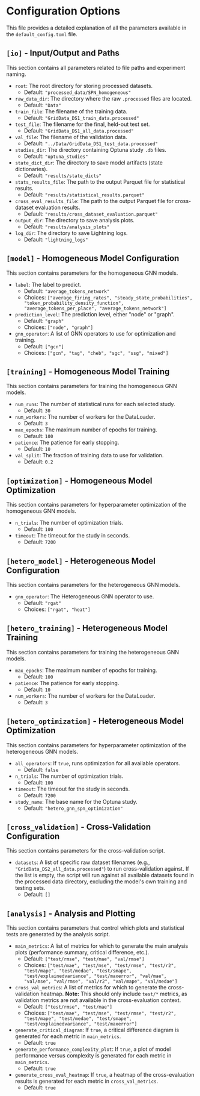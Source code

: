 # Configuration Options

This file provides a detailed explanation of all the parameters available in the `default_config.toml` file.

## `[io]` - Input/Output and Paths

This section contains all parameters related to file paths and experiment naming.

- `root`: The root directory for storing processed datasets.
  - Default: `"processed_data/SPN_homogeneous"`
- `raw_data_dir`: The directory where the raw `.processed` files are located.
  - Default: `"Data"`
- `train_file`: The filename of the training data.
  - Default: `"GridData_DS1_train_data.processed"`
- `test_file`: The filename for the final, held-out test set.
  - Default: `"GridData_DS1_all_data.processed"`
- `val_file`: The filename of the validation data.
  - Default: `"../Data/GridData_DS1_test_data.processed"`
- `studies_dir`: The directory containing Optuna study `.db` files.
  - Default: `"optuna_studies"`
- `state_dict_dir`: The directory to save model artifacts (state dictionaries).
  - Default: `"results/state_dicts"`
- `stats_results_file`: The path to the output Parquet file for statistical results.
  - Default: `"results/statistical_results.parquet"`
- `cross_eval_results_file`: The path to the output Parquet file for cross-dataset evaluation results.
  - Default: `"results/cross_dataset_evaluation.parquet"`
- `output_dir`: The directory to save analysis plots.
  - Default: `"results/analysis_plots"`
- `log_dir`: The directory to save Lightning logs.
  - Default: `"lightning_logs"`

## `[model]` - Homogeneous Model Configuration

This section contains parameters for the homogeneous GNN models.

- `label`: The label to predict.
  - Default: `"average_tokens_network"`
  - Choices: `["average_firing_rates", "steady_state_probabilities", "token_probability_density_function", "average_tokens_per_place", "average_tokens_network"]`
- `prediction_level`: The prediction level, either "node" or "graph".
  - Default: `"graph"`
  - Choices: `["node", "graph"]`
- `gnn_operator`: A list of GNN operators to use for optimization and training.
  - Default: `["gcn"]`
  - Choices: `["gcn", "tag", "cheb", "sgc", "ssg", "mixed"]`

## `[training]` - Homogeneous Model Training

This section contains parameters for training the homogeneous GNN models.

- `num_runs`: The number of statistical runs for each selected study.
  - Default: `30`
- `num_workers`: The number of workers for the DataLoader.
  - Default: `3`
- `max_epochs`: The maximum number of epochs for training.
  - Default: `100`
- `patience`: The patience for early stopping.
  - Default: `10`
- `val_split`: The fraction of training data to use for validation.
  - Default: `0.2`

## `[optimization]` - Homogeneous Model Optimization

This section contains parameters for hyperparameter optimization of the homogeneous GNN models.

- `n_trials`: The number of optimization trials.
  - Default: `100`
- `timeout`: The timeout for the study in seconds.
  - Default: `7200`

## `[hetero_model]` - Heterogeneous Model Configuration

This section contains parameters for the heterogeneous GNN models.

- `gnn_operator`: The Heterogeneous GNN operator to use.
  - Default: `"rgat"`
  - Choices: `["rgat", "heat"]`

## `[hetero_training]` - Heterogeneous Model Training

This section contains parameters for training the heterogeneous GNN models.

- `max_epochs`: The maximum number of epochs for training.
  - Default: `100`
- `patience`: The patience for early stopping.
  - Default: `10`
- `num_workers`: The number of workers for the DataLoader.
  - Default: `3`

## `[hetero_optimization]` - Heterogeneous Model Optimization

This section contains parameters for hyperparameter optimization of the heterogeneous GNN models.

- `all_operators`: If `true`, runs optimization for all available operators.
  - Default: `false`
- `n_trials`: The number of optimization trials.
  - Default: `100`
- `timeout`: The timeout for the study in seconds.
  - Default: `7200`
- `study_name`: The base name for the Optuna study.
  - Default: `"hetero_gnn_spn_optimization"`

## `[cross_validation]` - Cross-Validation Configuration

This section contains parameters for the cross-validation script.

- `datasets`: A list of specific raw dataset filenames (e.g., `"GridData_DS2_all_data.processed"`) to run cross-validation against. If the list is empty, the script will run against all available datasets found in the processed data directory, excluding the model's own training and testing sets.
  - Default: `[]`

## `[analysis]` - Analysis and Plotting

This section contains parameters that control which plots and statistical tests are generated by the analysis script.

- `main_metrics`: A list of metrics for which to generate the main analysis plots (performance summary, critical difference, etc.).
  - Default: `["test/rmse", "test/mae", "val/rmse"]`
  - Choices: `["test/mae", "test/mse", "test/rmse", "test/r2", "test/mape", "test/medae", "test/smape", "test/explainedvariance", "test/maxerror", "val/mae", "val/mse", "val/rmse", "val/r2", "val/mape", "val/medae"]`
- `cross_val_metrics`: A list of metrics for which to generate the cross-validation heatmap. **Note:** This should only include `test/*` metrics, as validation metrics are not available in the cross-evaluation context.
  - Default: `["test/rmse", "test/mae"]`
  - Choices: `["test/mae", "test/mse", "test/rmse", "test/r2", "test/mape", "test/medae", "test/smape", "test/explainedvariance", "test/maxerror"]`
- `generate_critical_diagram`: If `true`, a critical difference diagram is generated for each metric in `main_metrics`.
  - Default: `true`
- `generate_performance_complexity_plot`: If `true`, a plot of model performance versus complexity is generated for each metric in `main_metrics`.
  - Default: `true`
- `generate_cross_eval_heatmap`: If `true`, a heatmap of the cross-evaluation results is generated for each metric in `cross_val_metrics`.
  - Default: `true`
